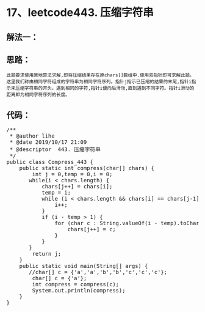 # 17、leetcode443. 压缩字符串
解法一：
--  
思路：
--
    此题要求使用原地算法求解,即将压缩结果存在原chars[]数组中.使用双指针即可求解此题。这里我们称由相同字符组成的字符串为相同字符序列。指针j指示已压缩的结果的末尾,指针i指示未压缩字符串的开头。遇到相同的字符,指针i便向后滑动,直到遇到不同字符。指针i滑动的距离即为相同字符序列的长度。   
代码： 
--
<pre>
/**
 * @author lihe
 * @date 2019/10/17 21:09
 * @descriptor  443. 压缩字符串
 */
public class Compress_443 {
    public static int compress(char[] chars) {
        int j = 0,temp = 0,i = 0;
       while(i < chars.length) {
           chars[j++] = chars[i];
           temp = i;
           while (i < chars.length && chars[i] == chars[j-1]) {
               i++;
           }
           if (i - temp > 1) {
               for (char c : String.valueOf(i - temp).toCharArray()) {
                   chars[j++] = c;
               }
           }
       }
        return j;
    }
    public static void main(String[] args) {
       //char[] c = {'a','a','b','b','c','c','c'};
        char[] c = {'a'};
        int compress = compress(c);
        System.out.println(compress);
    }
}
</pre>
